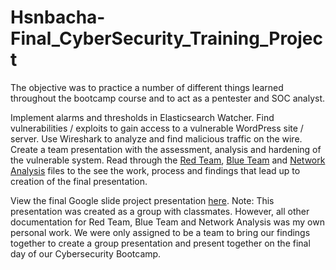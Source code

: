 # Hsnbacha-Final_CyberSecurity_Training_Project
The objective was to practice a number of different things learned throughout the bootcamp course and to act as a pentester and SOC analyst.

Implement alarms and thresholds in Elasticsearch Watcher.
Find vulnerabilities / exploits to gain access to a vulnerable WordPress site / server.
Use Wireshark to analyze and find malicious traffic on the wire.
Create a team presentation with the assessment, analysis and hardening of the vulnerable system.
Read through the [Red Team](https://github.com/Hsnbacha/Final_CyberSecurity_Training_Project/blob/main/RedTeam.md), [Blue Team](https://github.com/Hsnbacha/Hsnbacha-Final_CyberSecurity_Project/blob/main/BlueTeam.md) and [Network Analysis]( https://github.com/Hsnbacha/Final_CyberSecurity_Training_Project/blob/main/NetworkAnalysis.md) files to the see the work, process and findings that lead up to creation of the final presentation.

View the final Google slide project presentation [here](https://docs.google.com/presentation/d/12qnSPX8con6ED8Fl44b2cDw7Hlax74oI/edit?usp=sharing&ouid=105766580308576111518&rtpof=true&sd=true). Note: This presentation was created as a group with classmates. However, all other documentation for Red Team, Blue Team and Network Analysis was my own personal work. We were only assigned to be a team to bring our findings together to create a group presentation and present together on the final day of our Cybersecurity Bootcamp.
